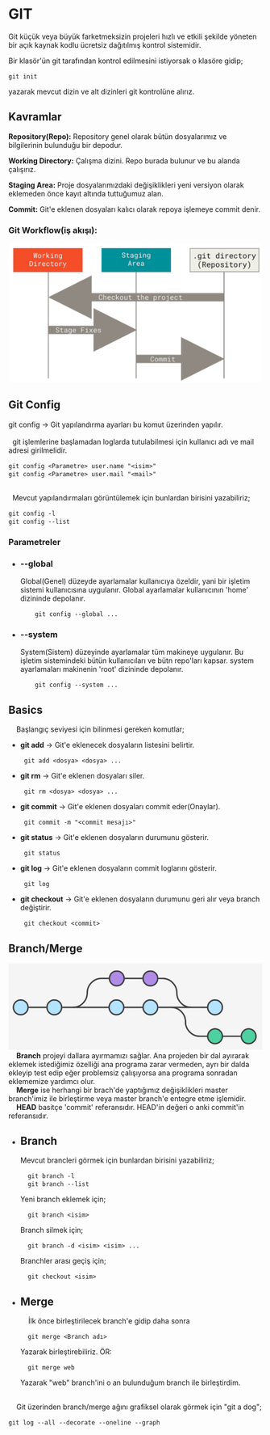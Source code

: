 # **GIT**
Git küçük veya büyük farketmeksizin projeleri hızlı ve etkili şekilde yöneten bir açık kaynak kodlu ücretsiz dağıtılmış kontrol sistemidir.

Bir klasör'ün git tarafından kontrol edilmesini istiyorsak o klasöre gidip;

	git init
yazarak mevcut dizin ve alt dizinleri git kontrolüne alırız.

## **Kavramlar**

**Repository(Repo):** Repository genel olarak bütün dosyalarımız ve bilgilerinin bulunduğu bir depodur.

**Working Directory:** Çalışma dizini. Repo burada bulunur ve bu alanda çalışırız.

**Staging Area:** Proje dosyalarımızdaki değişiklikleri yeni versiyon olarak eklemeden önce kayıt altında tuttuğumuz alan.

**Commit:** Git'e eklenen dosyaları kalıcı olarak repoya işlemeye commit denir.

### **Git Workflow(iş akışı):**

![alt text](https://github.com/kuvarti/Learn-Any/blob/main/cheatsheets/IMGs/git-workflow.png "Workflow")

## **Git Config**
git config -> Git yapılandırma ayarları bu komut üzerinden yapılır.
\
&nbsp;
\
&nbsp;
git işlemlerine başlamadan loglarda tutulabilmesi için kullanıcı adı ve mail adresi girilmelidir.

	git config <Parametre> user.name "<isim>"
	git config <Parametre> user.mail "<mail>"

\
&nbsp;
Mevcut yapılandırmaları görüntülemek için bunlardan birisini yazabiliriz;
```
git config -l
git config --list
```
### **Parametreler**

  * ### **--global**
	Global(Genel) düzeyde ayarlamalar kullanıcıya özeldir, yani bir işletim sistemi kullanıcısına uygulanır. Global ayarlamalar kullanıcının 'home' dizininde depolanır.

			git config --global ...

  * ### **--system**
	System(Sistem) düzeyinde ayarlamalar tüm makineye uygulanır. Bu işletim sistemindeki bütün kullanıcıları ve bütn repo'ları kapsar. system ayarlamaları makinenin 'root' dizininde depolanır.

			git config --system ...

## **Basics**

&nbsp;&nbsp;&nbsp;
Başlangıç seviyesi için bilinmesi gereken komutlar;
 * **git add** -> Git'e eklenecek dosyaların listesini belirtir.

		git add <dosya> <dosya> ...
 * **git rm** -> Git'e eklenen dosyaları siler.

		git rm <dosya> <dosya> ...
 * **git commit** -> Git'e eklenen dosyaları commit eder(Onaylar).

		git commit -m "<commit mesajı>"
 * **git status** -> Git'e eklenen dosyaların durumunu gösterir.

		git status
 * **git log** -> Git'e eklenen dosyaların commit loglarını gösterir.

		git log
 * **git checkout** -> Git'e eklenen dosyaların durumunu geri alır veya branch değiştirir.

		git checkout <commit>

## **Branch/Merge**

![alt text](https://github.com/kuvarti/Learn-Any/blob/main/cheatsheets/IMGs/git-branchsheme.png "branch sheme")
\
&nbsp;&nbsp;&nbsp;
**Branch** projeyi dallara ayırmamızı sağlar. Ana projeden bir dal ayırarak eklemek istediğimiz özelliği ana programa zarar vermeden, ayrı bir dalda ekleyip test edip eğer problemsiz çalışıyorsa ana programa sonradan eklememize yardımcı olur.
\
&nbsp;&nbsp;&nbsp;
**Merge** ise herhangi bir brach'de yaptığımız değişiklikleri master branch'imiz ile birleştirme veya master branch'e entegre etme işlemidir.
\
&nbsp;&nbsp;&nbsp;
**HEAD** basitçe 'commit' referansıdır. HEAD'in değeri o anki commit'in referansıdır.

* ## Branch

	Mevcut brancleri görmek için bunlardan birisini yazabiliriz;

		git branch -l
		git branch --list

	Yeni branch eklemek için;

		git branch <isim>

	Branch silmek için;

		git branch -d <isim> <isim> ...

	Branchler arası geçiş için;

		git checkout <isim>

* ## Merge
	&nbsp;&nbsp;&nbsp;
	İlk önce birleştirilecek branch'e gidip daha sonra

		git merge <Branch adı>
	Yazarak birleştirebiliriz. ÖR:

		git merge web
	Yazarak "web" branch'ini o an bulunduğum branch ile birleştirdim.

\
&nbsp;&nbsp;&nbsp;
Git üzerinden branch/merge ağını grafiksel olarak görmek için "git a dog";

	git log --all --decorate --oneline --graph
